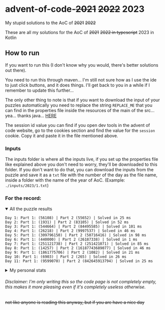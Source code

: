 # advent-of-code-~~2021~~ ~~2022~~ 2023

My stupid solutions to the AoC of ~~2021~~ ~~2022~~

These are all my solutions for the AoC of ~~2021~~ ~~2022 in typescript~~ 2023 in Kotlin

## How to run

If you want to run this (I don't know why you would, there's better solutions out there).

You need to run this through maven... I'm still not sure how as I use the ide to just click buttons, and it does things.
I'll get back to you in a while if I remember to update this further...

The only other thing to note is that if you want to download the input of your puzzles automatically you need to replace
the string `REPLACE_ME` that you can find in the properties file inside the resources of the main of the src... yea...
thanks java... [HERE](./src/main/resources/application.properties)

The session id value you can find if you open dev tools in the advent of code website, go to the cookies section and
find the value for the `session` cookie. Copy it and paste it in the file mentioned above.

### Inputs

The inputs folder is where all the inputs live, if you set up the properties file like explained above you don't need to
worry, they'll be downloaded to this folder. If you don't want to do that, you can download the inputs from the puzzle
and save it as a `txt` file with the number of the day as the file name, inside a folder with the name of the year of
AoC. (Example: `./inputs/2023/1.txt`)

### For the record:

<details open>
  <summary>All the puzzle results</summary>
  <p>

```
Day 1: Part 1: (56108) | Part 2 (55652) | Solved in 25 ms
Day 2: Part 1: (1931) | Part 2 (83105) | Solved in 52 ms
Day 3: Part 1: (544664) | Part 2 (84495585) | Solved in 101 ms
Day 4: Part 1: (26218) | Part 2 (9997537) | Solved in 46 ms
Day 5: Part 1: (309796150) | Part 2 (50716416) | Solved in 98 ms
Day 6: Part 1: (440000) | Part 2 (26187338) | Solved in 1 ms
Day 7: Part 1: (251121738) | Part 2 (251421071) | Solved in 85 ms
Day 8: Part 1: (14257) | Part 2 (16187743689077) | Solved in 46 ms
Day 9: Part 1: (1861775706) | Part 2 (1082) | Solved in 21 ms
Day 10: Part 1: (6903) | Part 2 (265) | Solved in 26 ms
Day 11: Part 1: (9599070) | Part 2 (842645913794) | Solved in 25 ms
```

  </p>
</details>

<details>
  <summary>My personal stats</summary>
  <p>
```
      --------Part 1--------   --------Part 2---------
Day       Time   Rank  Score       Time    Rank  Score
 11   06:59:18  21598      0   07:31:53   20183      0
 10   10:47:22  28185      0   13:10:08   17719      0
  9   10:44:32  35893      0   10:56:10   35092      0
  8   10:19:26  42394      0   14:24:27   36399      0
  7   10:56:48  37950      0   12:40:26   34900      0
  6   10:01:39  46013      0   10:11:14   44800      0
  5   08:59:52  37254      0   10:13:19   19863      0
  4   06:29:57  44674      0   07:21:32   36981      0
  3   09:47:32  44525      0   09:55:36   35569      0
  2   11:27:54  65859      0   11:35:43   61958      0
  1   09:48:11  77728      0       >24h  119217      0
```

git remote add origin git@github.com:Kimossab/advent-of-code-2023.git
git branch -M main
git push -u origin main
  </p>
</details>

###### Disclaimer: I'm only writing this so the code page is not completely empty, this makes it more pleasing even if it's completely useless otherwise.

~~not like anyone is reading this anyway, but if you are have a nice day~~
